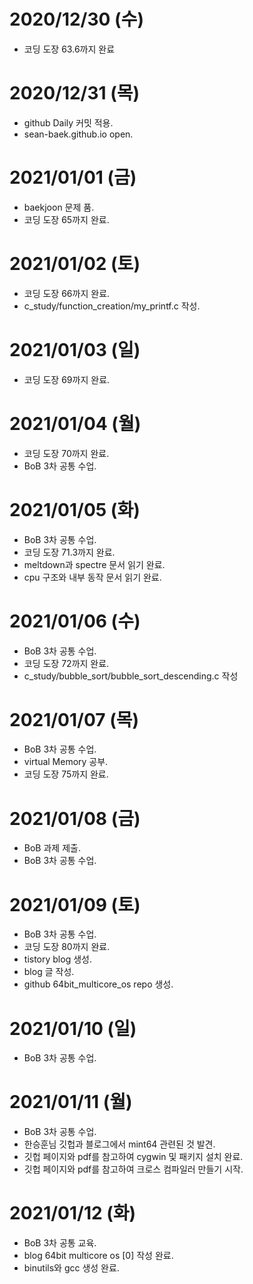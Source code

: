 # 2020/12/30 (수)
- 코딩 도장 63.6까지 완료

# 2020/12/31 (목)
- github Daily 커밋 적용.
- sean-baek.github.io open.

# 2021/01/01 (금)
- baekjoon 문제 품.
- 코딩 도장 65까지 완료.

# 2021/01/02 (토)
- 코딩 도장 66까지 완료.
- c_study/function_creation/my_printf.c 작성.

# 2021/01/03 (일)
- 코딩 도장 69까지 완료.

# 2021/01/04 (월)
- 코딩 도장 70까지 완료.
- BoB 3차 공통 수업.

# 2021/01/05 (화)
- BoB 3차 공통 수업.
- 코딩 도장 71.3까지 완료.
- meltdown과 spectre 문서 읽기 완료.
- cpu 구조와 내부 동작 문서 읽기 완료.

# 2021/01/06 (수)
- BoB 3차 공통 수업.
- 코딩 도장 72까지 완료.
- c_study/bubble_sort/bubble_sort_descending.c 작성

# 2021/01/07 (목)
- BoB 3차 공통 수업.
- virtual Memory 공부.
- 코딩 도장 75까지 완료.

# 2021/01/08 (금)
- BoB 과제 제출.
- BoB 3차 공통 수업.

# 2021/01/09 (토)
- BoB 3차 공통 수업.
- 코딩 도장 80까지 완료.
- tistory blog 생성.
- blog 글 작성.
- github 64bit_multicore_os repo 생성.

# 2021/01/10 (일)
- BoB 3차 공통 수업.

# 2021/01/11 (월)
- BoB 3차 공통 수업.
- 한승훈님 깃헙과 블로그에서 mint64 관련된 것 발견.
- 깃헙 페이지와 pdf를 참고하여 cygwin 및 패키지 설치 완료.
- 깃헙 페이지와 pdf를 참고하여 크로스 컴파일러 만들기 시작.

# 2021/01/12 (화)
- BoB 3차 공통 교육.
- blog 64bit multicore os [0] 작성 완료.
- binutils와 gcc 생성 완료.
